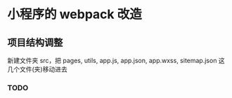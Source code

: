# 小程序的 webpack 改造

## 项目结构调整

新建文件夹 src，把 pages, utils, app.js, app.json, app.wxss, sitemap.json 这几个文件(夹)移动进去

### TODO
